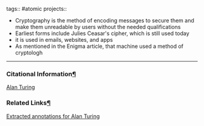 tags:: #atomic projects::[](https://natmeng.github.io/memx2/atomic/AlanTuring/)


- Cryptography is the method of encoding messages to secure them and make them unreadable by users without the needed qualifications
- Earliest forms include Julies Ceasar's cipher, which is still used today
- it is used in emails, websites, and apps
- As mentioned in the Enigma article, that machine used a method of cryptologh

---

### Citational Information[¶](https://natmeng.github.io/memx2/sources/AlanTuring/#citational-information "Permanent link")

[Alan Turing](https://natmeng.github.io/memx2/sources/AlanTuring/) 

### Related Links[¶](https://natmeng.github.io/memx2/atomic/Encryption/#related-links "Permanent link")
[Extracted annotations for Alan Turing](https://natmeng.github.io/memx2/annotations/AlanTuring/) 

